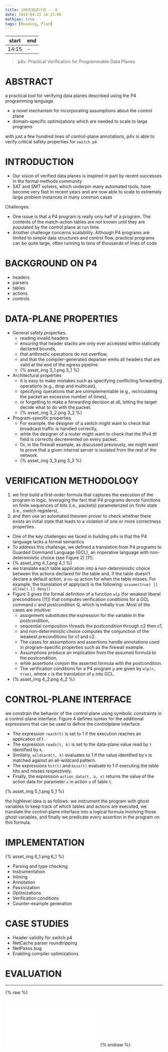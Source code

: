 ```yaml
---
title: 100天阅读计划 -- 8
date: 2019-04-23 14:15:00
mathjax: true
tags: [Reading, Plan]
---
```



|start | end  |
|----  | -----|
|14:15 |  -   |

> p4v: Practical Verification for Programmable Data Planes



# ABSTRACT

a practical tool for verifying data planes described using the P4 programming language
- a novel mechanism for incorporating assumptions about the control plane
- domain-specific optimizations which are needed to scale to large programs

with just a few hundred lines of control-plane annotations, p4v is able to verify critical safety properties for `switch.p4`



# INTRODUCTION

- Our vision of verified data planes is inspired in part by recent successes in the formal methods community
- SAT and SMT solvers, which underpin many automated tools, have become very fast in recent years and are now able to scale to extremely large problem instances in many common cases

Challenges:
- One issue is that a P4 program is really only half of a program. The contents of the match-action tables are not known until they are populated by the control plane at run time
- Another challenge concerns scalability. Although P4 programs are limited to simple data structures and control flow, practical programs can be quite large, often running to tens of thousands of lines of code



# BACKGROUND ON P4

- headers
- parsers
- tables
- actions
- controls



# DATA-PLANE PROPERTIES

- General safety properties.
    - reading invalid headers
    - ensuring that header stacks are only ever accessed within statically declared bounds, 
    - that arithmetic operations do not overflow, 
    - and that the compiler-generated deparser emits all headers that are valid at the end of the egress pipeline.
    - {% asset_img 3_1.png 3_1 %}
- Architectural properties
    - it is easy to make mistakes such as specifying conflicting forwarding operations (e.g., drop and multicast), 
    - specifying operations that are unimplementable (e.g., recirculating the packet an excessive number of times), 
    - or forgetting to make a forwarding decision at all, letting the target decide what to do with the packet.
    - {% asset_img 3_2.png 3_2 %}
- Program-specific properties
    - For example, the designer of a switch might want to check that broadcast traffic is handled correctly, 
    - while the designer of a router might want to check that the IPv4 ttl field is correctly decremented on every packet. 
    - Or, in the firewall example, as discussed previously, we might want to prove that a given internal server is isolated from the rest of the network.
    - {% asset_img 3_3.png 3_3 %}




# VERIFICATION METHODOLOGY

1. we first build a first-order formula that captures the execution of the program in logic, leveraging the fact that P4 programs denote functions on finite sequences of bits (i.e., packets) parameterized on finite state (i.e., switch registers), 
2. and then use an automated theorem prover to check whether there exists an initial state that leads to a violation of one or more correctness properties.


- One of the key challenges we faced in building p4v is that the P4 language lacks a formal semantics
- To address this challenge, we defined a translation from P4 programs to Guarded Command Language (GCL), an imperative language with non-deterministic choice (see Figure 2) [11].
- {% asset_img 4_1.png 4_1 %}
- we translate each table application into a non-deterministic choice between the actions declared for the table and, if the table doesn’t declare a default action, a `no-op` action for when the table misses. For example, the translation of apply(acl) is the following:
    `assume(true) [] allow() [] deny()`
- Figure 3 gives the formal definition of a function `wlp` (for weakest liberal preconditions [11]) that computes verification conditions for a GCL command c and postcondition Q, which is initially true. Most of the cases are intuitive:
    - assignment substitutes the expression for the variable in the postcondition,
    - sequential composition threads the postcondition through c2 then c1, 
    - and non-deterministic choice computes the conjunction of the weakest preconditions for c1 and c2.
    - The cases for assumptions and assertions handle annotations used in program-specific properties such as the firewall example. 
    - Assumptions produce an implication from the assumed formula to the postcondition, 
    - while assertions conjoin the asserted formula with the postcondition. 
    - The verification conditions for a P4 program `p` are given by `wlp(c, true)`, where `c` is the translation of `p` into GCL.
- {% asset_img 4_2.png 4_2 %}




# CONTROL-PLANE INTERFACE

we constrain the behavior of the control plane using symbolic constraints in a control-plane interface. Figure 4 defines syntax for the additional expressions that can be used to define the controlplane interface. 
- The expression `reach(t)` is set to 1 if the execution reaches an application of t . 
- The expression `reads(t, k)` is set to the data-plane value read by `t` identified by `k`.
- Similarly, `wildcard(t, k)` evaluates to 1 if the value identified by `k` is matched against an all-wildcard pattern.
- The expressions `hit(t)` and `miss(t)` evaluate to 1 if executing the table hits and misses respectively. 
- Finally, the expression `action_data(t, a, x)` returns the value of the action data for parameter `x` in action `a` of table `t`.

{% asset_img 5_1.png 5_1 %}

the highlevel idea is as follows: we instrument the program with ghost variables to keep track of which tables and actions are executed, we translate the control-plane interface into a logical formula involving those ghost variables, and finally we predicate every assertion in the program on this formula.


# IMPLEMENTATION

{% asset_img 6_1.png 6_1 %}

- Parsing and type checking
- Instrumentation
- Inlining
- Annotation
- Passivization
- Optimizations
- Verification conditions
- Counter-example generation

# CASE STUDIES

- Header validity for switch.p4
- NetCache parser roundtripping
- NetPaxos bug
- Enabling compiler optimizations

# EVALUATION



--------

{% raw %}
<iframe src="//player.bilibili.com/player.html?aid=49803272&cid=87197612&page=1" scrolling="no" border="0" frameborder="no" framespacing="0" allowfullscreen="true"> </iframe>
{% endraw %}


